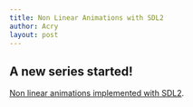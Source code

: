 ```yaml
---
title: Non Linear Animations with SDL2
author: Acry
layout: post
---
```


## A new series started!

[Non linear animations implemented with SDL2](/c.html#SDL2-nl_anim).
